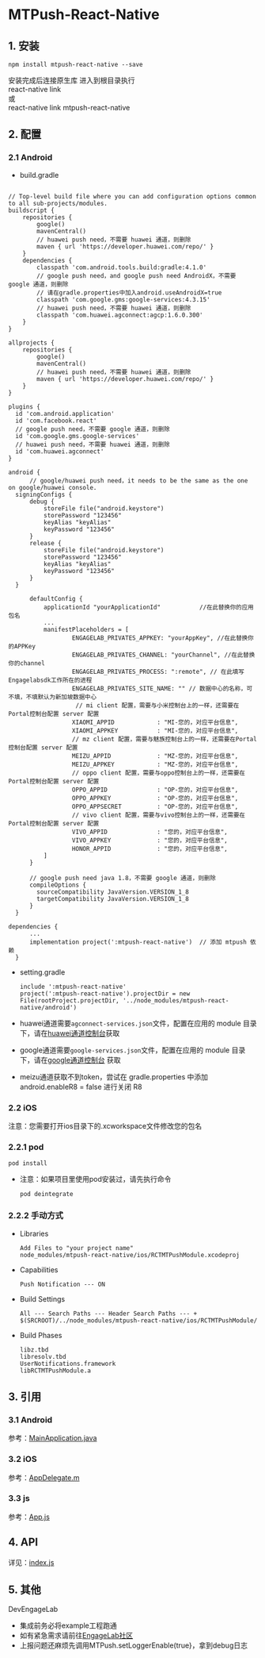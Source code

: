 # MTPush-React-Native

## 1. 安装

```
npm install mtpush-react-native --save
```

安装完成后连接原生库
进入到根目录执行<br/>
react-native link<br/>
或<br/>
react-native link mtpush-react-native<br/>

## 2. 配置

### 2.1 Android

* build.gradle

```

// Top-level build file where you can add configuration options common to all sub-projects/modules.
buildscript {
    repositories {
        google()
        mavenCentral()
        // huawei push need，不需要 huawei 通道，则删除
        maven { url 'https://developer.huawei.com/repo/' }
    }
    dependencies {
        classpath 'com.android.tools.build:gradle:4.1.0'
        // google push need，and google push need AndroidX，不需要 google 通道，则删除
        // 请在gradle.properties中加入android.useAndroidX=true
        classpath 'com.google.gms:google-services:4.3.15'
        // huawei push need，不需要 huawei 通道，则删除
        classpath 'com.huawei.agconnect:agcp:1.6.0.300'
    }
}

allprojects {
    repositories {
        google()
        mavenCentral()
        // huawei push need，不需要 huawei 通道，则删除
        maven { url 'https://developer.huawei.com/repo/' }
    }
}
```


  ```
  plugins {
    id 'com.android.application'
    id 'com.facebook.react'
    // google push need，不需要 google 通道，则删除
    id 'com.google.gms.google-services'
    // huawei push need，不需要 huawei 通道，则删除
    id 'com.huawei.agconnect'
}

  android {
        // google/huawei push need，it needs to be the same as the one on google/huawei console.
    signingConfigs {
        debug {
            storeFile file("android.keystore")
            storePassword "123456"
            keyAlias "keyAlias"
            keyPassword "123456"
        }
        release {
            storeFile file("android.keystore")
            storePassword "123456"
            keyAlias "keyAlias"
            keyPassword "123456"
        }
    }

        defaultConfig {
            applicationId "yourApplicationId"           //在此替换你的应用包名
            ...
            manifestPlaceholders = [
                    ENGAGELAB_PRIVATES_APPKEY: "yourAppKey", //在此替换你的APPKey
                    ENGAGELAB_PRIVATES_CHANNEL: "yourChannel", //在此替换你的channel
                    ENGAGELAB_PRIVATES_PROCESS: ":remote", // 在此填写Engagelabsdk工作所在的进程
                    ENGAGELAB_PRIVATES_SITE_NAME: "" // 数据中心的名称，可不填，不填默认为新加坡数据中心
                     // mi client 配置，需要与小米控制台上的一样，还需要在Portal控制台配置 server 配置
                    XIAOMI_APPID            : "MI-您的，对应平台信息",
                    XIAOMI_APPKEY           : "MI-您的，对应平台信息",
                    // mz client 配置，需要与魅族控制台上的一样，还需要在Portal控制台配置 server 配置
                    MEIZU_APPID             : "MZ-您的，对应平台信息",
                    MEIZU_APPKEY            : "MZ-您的，对应平台信息",
                    // oppo client 配置，需要与oppo控制台上的一样，还需要在Portal控制台配置 server 配置
                    OPPO_APPID              : "OP-您的，对应平台信息",
                    OPPO_APPKEY             : "OP-您的，对应平台信息",
                    OPPO_APPSECRET          : "OP-您的，对应平台信息",
                    // vivo client 配置，需要与vivo控制台上的一样，还需要在Portal控制台配置 server 配置
                    VIVO_APPID              : "您的，对应平台信息",
                    VIVO_APPKEY             : "您的，对应平台信息",
                    HONOR_APPID             : "您的，对应平台信息",
            ]
        }

        // google push need java 1.8，不需要 google 通道，则删除
        compileOptions {
          sourceCompatibility JavaVersion.VERSION_1_8
          targetCompatibility JavaVersion.VERSION_1_8
        }
    }
  ```

  ```
  dependencies {
        ...
        implementation project(':mtpush-react-native')  // 添加 mtpush 依赖
    }
  ```

* setting.gradle

  ```
  include ':mtpush-react-native'
  project(':mtpush-react-native').projectDir = new File(rootProject.projectDir, '../node_modules/mtpush-react-native/android')
  ```

* huawei通道需要`agconnect-services.json`文件，配置在应用的 module 目录下，请在[huawei通道控制台](https://developer.huawei.com/consumer/cn/console#/serviceCards/)获取
* google通道需要`google-services.json`文件，配置在应用的 module 目录下，请在[google通道控制台](https://console.firebase.google.com) 获取
* meizu通道获取不到token，尝试在 gradle.properties 中添加 android.enableR8 = false 进行关闭 R8


### 2.2 iOS
注意：您需要打开ios目录下的.xcworkspace文件修改您的包名

### 2.2.1 pod

```
pod install
```

* 注意：如果项目里使用pod安装过，请先执行命令

  ```
  pod deintegrate
  ```

### 2.2.2 手动方式

* Libraries

  ```
  Add Files to "your project name"
  node_modules/mtpush-react-native/ios/RCTMTPushModule.xcodeproj
  ```

* Capabilities

  ```
  Push Notification --- ON
  ```

* Build Settings

  ```
  All --- Search Paths --- Header Search Paths --- +
  $(SRCROOT)/../node_modules/mtpush-react-native/ios/RCTMTPushModule/
  ```

* Build Phases

  ```
  libz.tbd
  libresolv.tbd
  UserNotifications.framework
  libRCTMTPushModule.a
  ```

## 3. 引用

### 3.1 Android

参考：[MainApplication.java](https://github.com/DevEngageLab/push-rectnative-plugin/tree/master/example/android/app/src/main/java/com/example/MainApplication.java)

### 3.2 iOS

参考：[AppDelegate.m](https://github.com/DevEngageLab/push-rectnative-plugin/tree/master/example/ios/example/AppDelegate.m) 

### 3.3 js

参考：[App.js](https://github.com/DevEngageLab/push-rectnative-plugin/blob/main/example/App.js) 

## 4. API

详见：[index.js](https://github.com/DevEngageLab/push-rectnative-plugin/blob/master/index.js)

## 5.  其他
DevEngageLab
* 集成前务必将example工程跑通
* 如有紧急需求请前往[EngageLab社区](https://www.engagelab.com/)
* 上报问题还麻烦先调用MTPush.setLoggerEnable(true}，拿到debug日志

 

